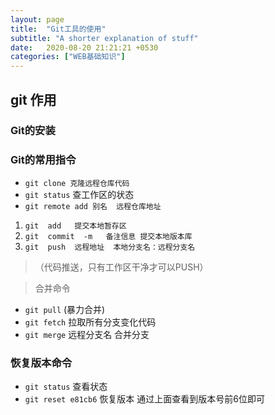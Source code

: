 ```yaml
---
layout: page
title:  "Git工具的使用"
subtitle: "A shorter explanation of stuff"
date:   2020-08-20 21:21:21 +0530
categories: ["WEB基础知识"]
---
```



## git 作用

### Git的安装

### Git的常用指令
 - `git clone 克隆远程仓库代码`
 - `git status`  查工作区的状态
 - `git remote add 别名  远程仓库地址`


 1. `git  add   提交本地暂存区`
 2. `git  commit  -m   备注信息 提交本地版本库`
 3. `git  push  远程地址  本地分支名：远程分支名`     
>（代码推送，只有工作区干净才可以PUSH）


>  合并命令

- `git pull` (暴力合并)
- `git fetch` 拉取所有分支变化代码
- `git merge` 远程分支名 合并分支

### 恢复版本命令
- `git status` 查看状态
- `git reset e81cb6` 恢复版本 通过上面查看到版本号前6位即可